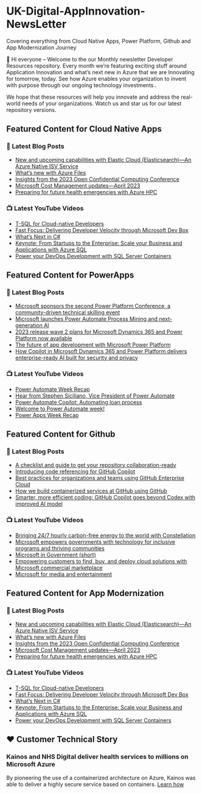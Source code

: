 # UK-Digital-AppInnovation-NewsLetter

Covering everything from Cloud Native Apps, Power Platform, Github and App Modernization Journey

👋 Hi everyone – Welcome to the our Monthly newsletter Developer Resources repository. Every month we’re featuring exciting stuff around Application Innovation and what’s next new in Azure that we are Innovating for tomorrow, today. See how Azure enables your organization to invent with purpose through our ongoing technology investments..


We hope that these resources will help you innovate and address the real-world needs of your organizations. Watch us and star us for our latest repository versions.

## Featured Content for Cloud Native Apps


### 📝 Latest Blog Posts

    
<!-- BLOGCNA:START -->
- [New and upcoming capabilities with Elastic Cloud (Elasticsearch)—An Azure Native ISV Service](https://azure.microsoft.com/blog/new-and-upcoming-capabilities-with-elastic-cloud-elasticsearch-an-azure-native-isv-service/)
- [What’s new with Azure Files](https://azure.microsoft.com/blog/what-s-new-with-azure-files/)
- [Insights from the 2023 Open Confidential Computing Conference](https://azure.microsoft.com/blog/insights-from-the-2023-open-confidential-computing-conference/)
- [Microsoft Cost Management updates—April 2023](https://azure.microsoft.com/blog/microsoft-cost-management-updates-april-2023/)
- [Preparing for future health emergencies with Azure HPC ](https://azure.microsoft.com/blog/preparing-for-future-health-emergencies-with-azure-hpc/)
<!-- BLOGCNA:END -->

### 📺 Latest YouTube Videos

 
<!-- YOUTUBECNA:START -->
- [T-SQL for Cloud-native Developers](https://www.youtube.com/watch?v=INogHnWsbgo)
- [Fast Focus: Delivering Developer Velocity through Microsoft Dev Box](https://www.youtube.com/watch?v=D79XHZZK5Jo)
- [What’s Next in C#](https://www.youtube.com/watch?v=D8-jIdLKCdA)
- [Keynote: From Startups to the Enterprise: Scale your Business and Applications with Azure SQL](https://www.youtube.com/watch?v=RVoLYtpxbwY)
- [Power your DevOps Development with SQL Server Containers](https://www.youtube.com/watch?v=g2hLS8PZBlM)
<!-- YOUTUBECNA:END -->

##  Featured Content for PowerApps
### 📝 Latest Blog Posts
<!-- BLOGPOWER:START -->
- [Microsoft sponsors the second Power Platform Conference, a community-driven technical skilling event](https://cloudblogs.microsoft.com/powerplatform/2023/07/25/microsoft-sponsors-the-second-power-platform-conference-a-community-driven-technical-skilling-event/)
- [Microsoft launches Power Automate Process Mining and next-generation AI](https://cloudblogs.microsoft.com/powerplatform/2023/07/18/microsoft-launches-power-automate-process-mining-and-next-generation-ai/)
- [2023 release wave 2 plans for Microsoft Dynamics 365 and Power Platform now available](https://cloudblogs.microsoft.com/dynamics365/bdm/2023/07/18/2023-release-wave-2-plans-for-microsoft-dynamics-365-and-power-platform-now-available/)
- [The future of app development with Microsoft Power Platform](https://cloudblogs.microsoft.com/powerplatform/2023/05/23/the-future-of-app-development-with-microsoft-power-platform/)
- [How Copilot in Microsoft Dynamics 365 and Power Platform delivers enterprise-ready AI built for security and privacy](https://cloudblogs.microsoft.com/dynamics365/bdm/2023/05/12/how-copilot-in-microsoft-dynamics-365-and-power-platform-delivers-enterprise-ready-ai-built-for-security-and-privacy/)
<!-- BLOGPOWER:END -->
 ### 📺 Latest YouTube Videos
    
<!-- YOUTUBEPOWER:START -->
- [Power Automate Week Recap](https://www.youtube.com/watch?v=AhsrTriR-E8)
- [Hear from Stephen Siciliano, Vice President of Power Automate](https://www.youtube.com/watch?v=G69YcKe9Bm4)
- [Power Automate Copilot: Automating loan process](https://www.youtube.com/watch?v=lp2ILioVhmg)
- [Welcome to Power Automate week!](https://www.youtube.com/watch?v=w0i0ypuQa0U)
- [Power Apps Week Recap](https://www.youtube.com/watch?v=WDHdo-kGCr4)
<!-- YOUTUBEPOWER:END -->

##  Featured Content for Github
### 📝 Latest Blog Posts
<!-- BLOGGITHUB:START -->
- [A checklist and guide to get your repository collaboration-ready](https://github.blog/2023-08-04-a-checklist-and-guide-to-get-your-repository-collaboration-ready/)
- [Introducing code referencing for GitHub Copilot](https://github.blog/2023-08-03-introducing-code-referencing-for-github-copilot/)
- [Best practices for organizations and teams using GitHub Enterprise Cloud](https://github.blog/2023-08-02-best-practices-for-organizations-and-teams-using-github-enterprise-cloud/)
- [How we build containerized services at GitHub using GitHub](https://github.blog/2023-08-02-how-we-build-containerized-services-at-github-using-github/)
- [Smarter, more efficient coding: GitHub Copilot goes beyond Codex with improved AI model](https://github.blog/2023-07-28-smarter-more-efficient-coding-github-copilot-goes-beyond-codex-with-improved-ai-model/)
<!-- BLOGGITHUB:END -->
### 📺 Latest YouTube Videos
<!-- YOUTUBEGITHUB:START -->
- [Bringing 24/7 hourly carbon-free energy to the world with Constellation](https://www.youtube.com/watch?v=GEZc_4oZllM)
- [Microsoft empowers governments with technology for inclusive programs and thriving communities](https://www.youtube.com/watch?v=bUvoQ6IIzrY)
- [Microsoft in Government &lpar;short&rpar;](https://www.youtube.com/watch?v=7D40A1tkmmQ)
- [Empowering customers to find, buy, and deploy cloud solutions with Microsoft commercial marketplace](https://www.youtube.com/watch?v=QrmQKVlksJs)
- [Microsoft for media and entertainment](https://www.youtube.com/watch?v=wrm31cLK0Gs)
<!-- YOUTUBEGITHUB:END -->
##  Featured Content for App Modernization
### 📝 Latest Blog Posts
<!-- BLOGAPPMOD:START -->
- [New and upcoming capabilities with Elastic Cloud (Elasticsearch)—An Azure Native ISV Service](https://azure.microsoft.com/blog/new-and-upcoming-capabilities-with-elastic-cloud-elasticsearch-an-azure-native-isv-service/)
- [What’s new with Azure Files](https://azure.microsoft.com/blog/what-s-new-with-azure-files/)
- [Insights from the 2023 Open Confidential Computing Conference](https://azure.microsoft.com/blog/insights-from-the-2023-open-confidential-computing-conference/)
- [Microsoft Cost Management updates—April 2023](https://azure.microsoft.com/blog/microsoft-cost-management-updates-april-2023/)
- [Preparing for future health emergencies with Azure HPC ](https://azure.microsoft.com/blog/preparing-for-future-health-emergencies-with-azure-hpc/)
<!-- BLOGAPPMOD:END -->
### 📺 Latest YouTube Videos
<!-- YOUTUBEAPPMOD:START -->
- [T-SQL for Cloud-native Developers](https://www.youtube.com/watch?v=INogHnWsbgo)
- [Fast Focus: Delivering Developer Velocity through Microsoft Dev Box](https://www.youtube.com/watch?v=D79XHZZK5Jo)
- [What’s Next in C#](https://www.youtube.com/watch?v=D8-jIdLKCdA)
- [Keynote: From Startups to the Enterprise: Scale your Business and Applications with Azure SQL](https://www.youtube.com/watch?v=RVoLYtpxbwY)
- [Power your DevOps Development with SQL Server Containers](https://www.youtube.com/watch?v=g2hLS8PZBlM)
<!-- YOUTUBEAPPMOD:END -->


## ♥️ Customer Technical Story 

### Kainos and NHS Digital deliver health services to millions on Microsoft Azure

By pioneering the use of a containerized architecture on Azure, Kainos was able to deliver a highly secure service based on containers. [Learn how](https://customers.microsoft.com/en-us/story/1368348549535774520-kainos-and-nhs-digital-deliver-health-services-to-millions-on-microsoft-azure)

